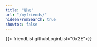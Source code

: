 ```yaml
---
title: "朋友"
url: "/myfriends/"
hideenFromSearch: true
showtoc: false
---
```


{{< friendList githubLoginList="0x2E">}}